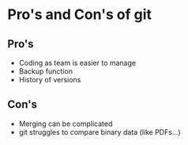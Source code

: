 # Pro's and Con's of git

## Pro's

- Coding as team is easier to manage
- Backup function
- History of versions

## Con's

- Merging can be complicated
- git struggles to compare binary data (like PDFs...)